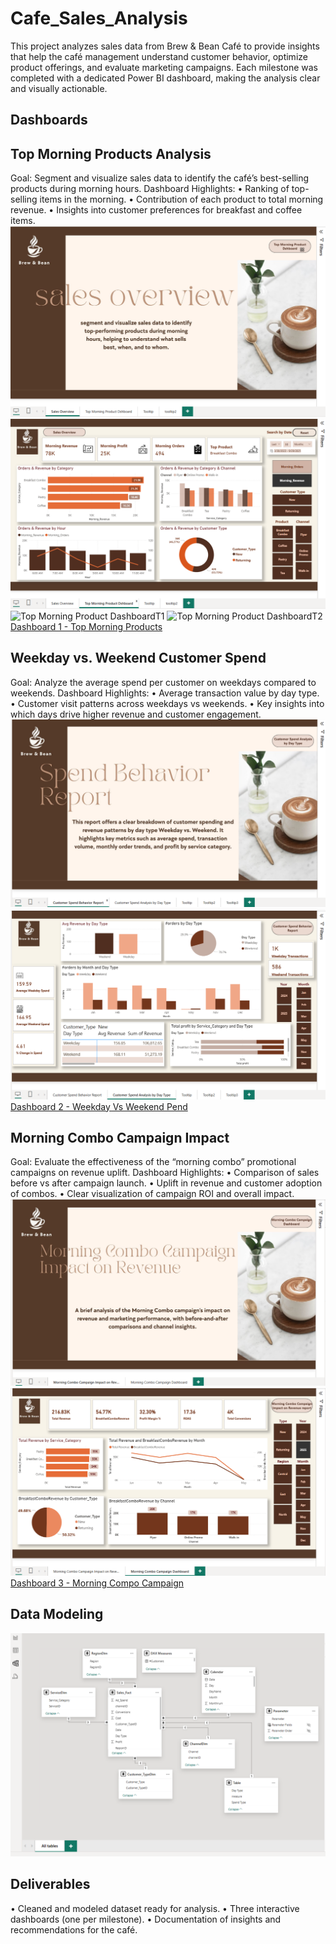 # Cafe_Sales_Analysis
This project analyzes sales data from Brew &amp; Bean Café to provide insights that help the café management understand customer behavior, optimize product offerings, and evaluate marketing campaigns. Each milestone was completed with a dedicated Power BI dashboard, making the analysis clear and visually actionable.

## Dashboards

## Top Morning Products Analysis
  Goal: Segment and visualize sales data to identify the café’s best-selling products during morning hours.
  Dashboard Highlights:
	•	Ranking of top-selling items in the morning.
	•	Contribution of each product to total morning revenue.
	•	Insights into customer preferences for breakfast and coffee items.
![Overview](Overview.png)
![Top Morning Product Dashboard](Top%20Morning%20Product%20Dashboard.png)
![Top Morning Product DashboardT1](Top%20Morning%20Product%20DashboardT1.png)
![Top Morning Product DashboardT2](Top%20Morning%20Product%20DashboardT2.png)
[Dashboard 1 - Top Morning Products](Brew%20&%20Bean%20Café.pbix)

## Weekday vs. Weekend Customer Spend
  Goal: Analyze the average spend per customer on weekdays compared to weekends.
	Dashboard Highlights:
	•	Average transaction value by day type.
	•	Customer visit patterns across weekdays vs weekends.
	•	Key insights into which days drive higher revenue and customer engagement.
![Overview](Overview2.png)
![Customer Spend Analysis by Day Type](Customer%20Spend%20Analysis%20by%20Day%20Type.png)
[Dashboard 2 - Weekday Vs Weekend Pend](Brew-&-Bean-Café2%20(1).pbix")


## Morning Combo Campaign Impact
  Goal: Evaluate the effectiveness of the “morning combo” promotional campaigns on revenue uplift.
	Dashboard Highlights:
	•	Comparison of sales before vs after campaign launch.
	•	Uplift in revenue and customer adoption of combos.
	•	Clear visualization of campaign ROI and overall impact.
![Overview](Overview3.png)
![Morning Compo Campgains Impact](Morning%20Compo%20Campgains%20Impact.png)
[Dashboard 3 - Morning Compo Campaign](Brew-&-Bean-Café3.pbix)
## Data Modeling
![Modeling](Modeling.png)

## Deliverables
 •	Cleaned and modeled dataset ready for analysis.
 •	Three interactive dashboards (one per milestone).
 •	Documentation of insights and recommendations for the café.


  
